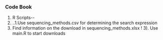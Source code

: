 ### Code Book 

1. R Scripts--
2. ..1.Use sequencing_methods.csv for determining the search expression
2. Find information on the download in sequencing_methods.xlsx ! 
3). Use main.R to start downloads


